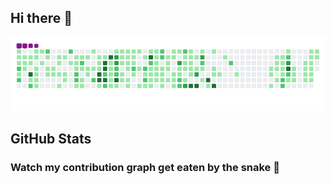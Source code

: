 ## Hi there 👋

![snake gif](https://github.com/SimonCaignart/SimonCaignart/blob/output/github-contribution-grid-snake.gif)


## GitHub Stats

### Watch my contribution graph get eaten by the snake 🐍
<!--
**SimonCaignart/SimonCaignart** is a ✨ _special_ ✨ repository because its `README.md` (this file) appears on your GitHub profile.

Here are some ideas to get you started:

- 🔭 I’m currently working on ...
- 🌱 I’m currently learning ...
- 👯 I’m looking to collaborate on ...
- 🤔 I’m looking for help with ...
- 💬 Ask me about ...
- 📫 How to reach me: ...
- 😄 Pronouns: ...
- ⚡ Fun fact: ...
-->
